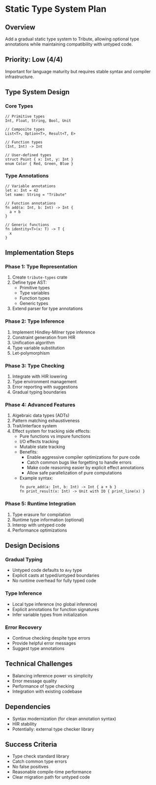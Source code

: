 # Static Type System Plan

## Overview
Add a gradual static type system to Tribute, allowing optional type annotations while maintaining compatibility with untyped code.

## Priority: Low (4/4)
Important for language maturity but requires stable syntax and compiler infrastructure.

## Type System Design

### Core Types
```tribute
// Primitive types
Int, Float, String, Bool, Unit

// Composite types
List<T>, Option<T>, Result<T, E>

// Function types
(Int, Int) -> Int

// User-defined types
struct Point { x: Int, y: Int }
enum Color { Red, Green, Blue }
```

### Type Annotations
```tribute
// Variable annotations
let x: Int = 42
let name: String = "Tribute"

// Function annotations
fn add(a: Int, b: Int) -> Int {
  a + b
}

// Generic functions
fn identity<T>(x: T) -> T {
  x
}
```

## Implementation Steps

### Phase 1: Type Representation
1. Create `tribute-types` crate
2. Define type AST:
   - Primitive types
   - Type variables
   - Function types
   - Generic types
3. Extend parser for type annotations

### Phase 2: Type Inference
1. Implement Hindley-Milner type inference
2. Constraint generation from HIR
3. Unification algorithm
4. Type variable substitution
5. Let-polymorphism

### Phase 3: Type Checking
1. Integrate with HIR lowering
2. Type environment management
3. Error reporting with suggestions
4. Gradual typing boundaries

### Phase 4: Advanced Features
1. Algebraic data types (ADTs)
2. Pattern matching exhaustiveness
3. Trait/interface system
4. Effect system for tracking side effects:
   - Pure functions vs impure functions
   - I/O effects tracking
   - Mutable state tracking
   - Benefits:
     - Enable aggressive compiler optimizations for pure code
     - Catch common bugs like forgetting to handle errors
     - Make code reasoning easier by explicit effect annotations
     - Allow safe parallelization of pure computations
   - Example syntax:
     ```tribute
     fn pure_add(a: Int, b: Int) -> Int { a + b }
     fn print_result(x: Int) -> Unit with IO { print_line(x) }
     ```

### Phase 5: Runtime Integration
1. Type erasure for compilation
2. Runtime type information (optional)
3. Interop with untyped code
4. Performance optimizations

## Design Decisions

### Gradual Typing
- Untyped code defaults to `Any` type
- Explicit casts at typed/untyped boundaries
- No runtime overhead for fully typed code

### Type Inference
- Local type inference (no global inference)
- Explicit annotations for function signatures
- Infer variable types from initialization

### Error Recovery
- Continue checking despite type errors
- Provide helpful error messages
- Suggest type annotations

## Technical Challenges
- Balancing inference power vs simplicity
- Error message quality
- Performance of type checking
- Integration with existing codebase

## Dependencies
- Syntax modernization (for clean annotation syntax)
- HIR stability
- Potentially: external type checker library

## Success Criteria
- Type check standard library
- Catch common type errors
- No false positives
- Reasonable compile-time performance
- Clear migration path for untyped code